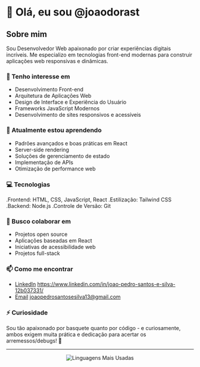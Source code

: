 # 👋 Olá, eu sou @joaodorast

## Sobre mim
Sou Desenvolvedor Web apaixonado por criar experiências digitais incríveis. Me especializo em tecnologias front-end modernas para construir aplicações web responsivas e dinâmicas.

### 👀 Tenho interesse em
- Desenvolvimento Front-end
- Arquitetura de Aplicações Web
- Design de Interface e Experiência do Usuário
- Frameworks JavaScript Modernos
- Desenvolvimento de sites responsivos e acessíveis

### 🌱 Atualmente estou aprendendo
- Padrões avançados e boas práticas em React
- Server-side rendering 
- Soluções de gerenciamento de estado
- Implementação de APIs
- Otimização de performance web

### 💻 Tecnologias
.Frontend: HTML, CSS, JavaScript, React
.Estilização: Tailwind CSS
.Backend: Node.js
.Controle de Versão: Git  

### 💞️ Busco colaborar em
- Projetos open source
- Aplicações baseadas em React
- Iniciativas de acessibilidade web
- Projetos full-stack 

### 📫 Como me encontrar
- [LinkedIn](#) https://www.linkedin.com/in/joao-pedro-santos-e-silva-12b037331/
- [Email](#) joaopedrosantosesilva13@gmail.com

 

### ⚡ Curiosidade
 Sou tão apaixonado por basquete quanto por código - e curiosamente, ambos exigem muita prática e dedicação para acertar os arremessos/debugs! 🏀

---

<div align="center">
  <img src="https://github-readme-stats.vercel.app/api/top-langs/?username=joaodorast&layout=compact&theme=dark" alt="Linguagens Mais Usadas" />
</div>
